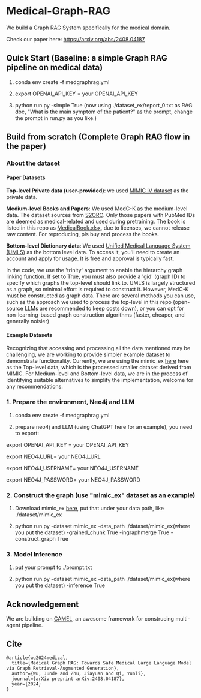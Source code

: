 # Medical-Graph-RAG
We build a Graph RAG System specifically for the medical domain.

Check our paper here: https://arxiv.org/abs/2408.04187

## Quick Start (Baseline: a simple Graph RAG pipeline on medical data)
1. conda env create -f medgraphrag.yml

2. export OPENAI_API_KEY = your OPENAI_API_KEY

3. python run.py -simple True (now using ./dataset_ex/report_0.txt as RAG doc, "What is the main symptom of the patient?" as the prompt, change the prompt in run.py as you like.)

## Build from scratch (Complete Graph RAG flow in the paper)

### About the dataset
#### Paper Datasets
**Top-level Private data (user-provided)**: we used [MIMIC IV dataset](https://physionet.org/content/mimiciv/3.0/) as the private data.

**Medium-level Books and Papers**: We used MedC-K as the medium-level data. The dataset sources from [S2ORC](https://github.com/allenai/s2orc). Only those papers with PubMed IDs are deemed as medical-related and used during pretraining. The book is listed in this repo as [MedicalBook.xlsx](https://github.com/MedicineToken/Medical-Graph-RAG/blob/main/MedicalBook.xlsx), due to licenses, we cannot release raw content. For reproducing, pls buy and process the books.

**Bottom-level Dictionary data**: We used [Unified Medical Language System (UMLS)](https://www.nlm.nih.gov/research/umls/index.html) as the bottom level data. To access it, you'll need to create an account and apply for usage. It is free and approval is typically fast.

In the code, we use the 'trinity' argument to enable the hierarchy graph linking function. If set to True, you must also provide a 'gid' (graph ID) to specify which graphs the top-level should link to. UMLS is largely structured as a graph, so minimal effort is required to construct it. However, MedC-K must be constructed as graph data. There are several methods you can use, such as the approach we used to process the top-level in this repo (open-source LLMs are recommended to keep costs down), or you can opt for non-learning-based graph construction algorithms (faster, cheaper, and generally noisier)

#### Example Datasets
Recognizing that accessing and processing all the data mentioned may be challenging, we are working to provide simpler example dataset to demonstrate functionality. Currently, we are using the mimic_ex [here](https://huggingface.co/datasets/Morson/mimic_ex) here as the Top-level data, which is the processed smaller dataset derived from MIMIC. For Medium-level and Bottom-level data, we are in the process of identifying suitable alternatives to simplify the implementation, welcome for any recommendations.

### 1. Prepare the environment, Neo4j and LLM
1. conda env create -f medgraphrag.yml


2. prepare neo4j and LLM (using ChatGPT here for an example), you need to export:

export OPENAI_API_KEY = your OPENAI_API_KEY

export NEO4J_URL= your NEO4J_URL

export NEO4J_USERNAME= your NEO4J_USERNAME

export NEO4J_PASSWORD= your NEO4J_PASSWORD

### 2. Construct the graph (use "mimic_ex" dataset as an example)
1. Download mimic_ex [here](https://huggingface.co/datasets/Morson/mimic_ex), put that under your data path, like ./dataset/mimic_ex

2. python run.py -dataset mimic_ex -data_path ./dataset/mimic_ex(where you put the dataset) -grained_chunk True -ingraphmerge True -construct_graph True

### 3. Model Inference
1. put your prompt to ./prompt.txt

2. python run.py -dataset mimic_ex -data_path ./dataset/mimic_ex(where you put the dataset) -inference True

## Acknowledgement
We are building on [CAMEL](https://github.com/camel-ai/camel), an awesome framework for construcing multi-agent pipeline.

## Cite
~~~
@article{wu2024medical,
  title={Medical Graph RAG: Towards Safe Medical Large Language Model via Graph Retrieval-Augmented Generation},
  author={Wu, Junde and Zhu, Jiayuan and Qi, Yunli},
  journal={arXiv preprint arXiv:2408.04187},
  year={2024}
}
~~~
